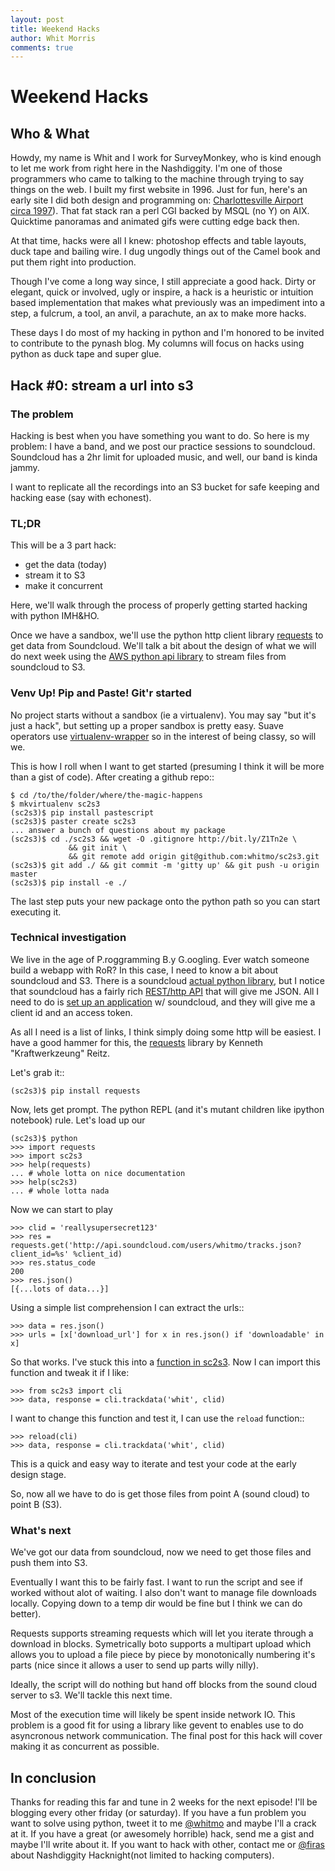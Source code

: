 ```yaml
---
layout: post
title: Weekend Hacks
author: Whit Morris
comments: true
---
```

# Weekend Hacks

## Who & What

Howdy, my name is Whit and I work for SurveyMonkey, who is kind enough
to let me work from right here in the Nashdiggity.  I'm one of those
programmers who came to talking to the machine through trying to say
things on the web. I built my first website in 1996. Just for fun,
here's an early site I did both design and programming on:
[Charlottesville Airport circa 1997](http://bit.ly/Z1QSwN)).  That fat stack ran a perl CGI
backed by MSQL (no Y) on AIX. Quicktime panoramas and animated gifs were
cutting edge back then.

At that time, hacks were all I knew: photoshop effects and table layouts,
duck tape and bailing wire.  I dug ungodly things out of the Camel book and put them right into production.

  Though I've come a long way since, I
still appreciate a good hack.  Dirty or elegant, quick or involved,
ugly or inspire, a hack is a heuristic or intuition based
implementation that makes what previously was an impediment into a
step, a fulcrum, a tool, an anvil, a parachute, an ax to make more
hacks.

These days I do most of my hacking in python and I'm honored to be
invited to contribute to the pynash blog.  My columns will
focus on hacks using python as duck tape and super glue.



## Hack #0: stream a url into s3

### The problem

Hacking is best when you have something you want to do.  So here is my
problem: I have a band, and we post our practice sessions to
soundcloud.  Soundcloud has a 2hr limit for uploaded music, and well,
our band is kinda jammy.  

I want to replicate all the recordings into
an S3 bucket for safe keeping and hacking ease (say with echonest).

### TL;DR

This will be a 3 part hack:

 - get the data (today)
 - stream it to S3 
 - make it concurrent


Here, we'll walk through the process of properly getting started hacking
with python IMH&HO.

Once we have a sandbox, we'll use the python http client library
[requests](http://docs.python-requests.org) to get data from
Soundcloud. We'll talk a bit about the design of what we will do next
week using the
[AWS python api library](http://aws.amazon.com/sdkforpython/) to stream files from soundcloud to S3.

### Venv Up! Pip and Paste! Git'r started

No project starts without a sandbox (ie a virtualenv). You may say "but
it's just a hack", but setting up a proper sandbox is pretty
easy. Suave operators use
[virtualenv-wrapper](http://www.doughellmann.com/projects/virtualenvwrapper/)
so in the interest of being classy, so will we.

This is how I roll when I want to get started (presuming I think it
will be more than a gist of code).  After creating a github repo::

    $ cd /to/the/folder/where/the-magic-happens
    $ mkvirtualenv sc2s3
    (sc2s3)$ pip install pastescript
    (sc2s3)$ paster create sc2s3
    ... answer a bunch of questions about my package
    (sc2s3)$ cd ./sc2s3 && wget -O .gitignore http://bit.ly/Z1Tn2e \
                 && git init \ 
                 && git remote add origin git@github.com:whitmo/sc2s3.git
    (sc2s3)$ git add ./ && git commit -m 'gitty up' && git push -u origin master
    (sc2s3)$ pip install -e ./

The last step puts your new package onto the python path so you can start
executing it.

### Technical investigation

We live in the age of P.roggramming B.y G.oogling. Ever watch someone
build a webapp with RoR? In this case, I need to know a bit about
soundcloud and S3.  There is a soundcloud
[actual python library](http://bit.ly/XuMjUU), but I notice that
soundcloud has a fairly rich
[REST/http API](http://developers.soundcloud.com/docs/api/reference#users)
that will give me JSON.  All I need to do is
[set up an application](http://soundcloud.com/you/apps) w/ soundcloud,
and they will give me a client id and an access token.


As all I need is a list of links, I think simply doing some http will
be easiest.  I have a good hammer for this, the
[requests](http://docs.python-requests.org) library by Kenneth
"Kraftwerkzeung" Reitz.

Let's grab it::


    (sc2s3)$ pip install requests


Now, lets get prompt.  The python REPL (and it's mutant children like
ipython notebook) rule.  Let's load up our 


    (sc2s3)$ python
    >>> import requests
    >>> import sc2s3
    >>> help(requests)
    ... # whole lotta on nice documentation
    >>> help(sc2s3)
    ... # whole lotta nada


Now we can start to play

    >>> clid = 'reallysupersecret123'
    >>> res = requests.get('http://api.soundcloud.com/users/whitmo/tracks.json?client_id=%s' %client_id) 
    >>> res.status_code
    200
    >>> res.json()
    [{...lots of data...}]

Using a simple list comprehension I can extract the urls::

    >>> data = res.json()
    >>> urls = [x['download_url'] for x in res.json() if 'downloadable' in x] 

So that works.  I've stuck this into a [function in sc2s3](https://github.com/whitmo/sc2s3/blob/master/sc2s3/cli.py#L11). Now I can import this function and tweak it if I like:

    >>> from sc2s3 import cli
    >>> data, response = cli.trackdata('whit', clid)
I want to change this function and test it, I can use the `reload` function::

    >>> reload(cli)
    >>> data, response = cli.trackdata('whit', clid)

This is a quick and easy way to iterate and test your code at the early design stage.  



So, now all we have to do is get those files from point A (sound cloud) to
point B (S3).



### What's next

We've got our data from soundcloud, now we need to get those files and
push them into S3.

Eventually I want this to be fairly fast. I want to run the script and see
if worked without alot of waiting.  I also don't want to manage
file downloads locally.  Copying down to a temp dir would be fine but I
think we can do better).

Requests supports streaming requests which will let you iterate
through a download in blocks.  Symetrically boto supports a multipart
upload which allows you to upload a file piece by piece by
monotonically numbering it's parts (nice since it allows a user to
send up parts willy nilly).

Ideally, the script will do nothing but hand off blocks from the
sound cloud server to s3.  We'll tackle this next time.

Most of the execution time will likely be
spent inside network IO. This problem is a good fit for using a
library like gevent to enables use to do asyncronous network
communication.  The final post for this hack will cover making it as concurrent as possible.


## In conclusion

Thanks for reading this far and tune in 2 weeks for the next episode!
I'll be blogging every other friday (or saturday).  If you have a fun
problem you want to solve using python, tweet it to me
[@whitmo](https://twitter.com/whitmo) and maybe I'll a crack at it. If
you have a great (or awesomely horrible) hack, send me a gist and
maybe I'll write about it. If you want to hack with other, contact me
or [@firas](https://twitter.com/firas) about Nashdiggity Hacknight(not
limited to hacking computers).
